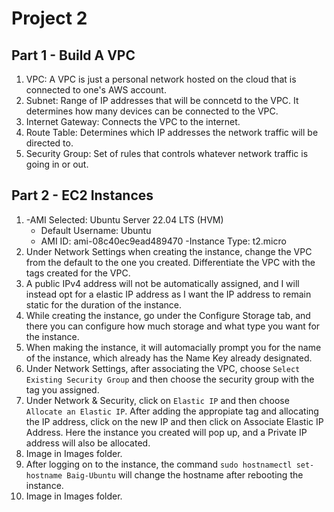 # Project 2

## Part 1 - Build A VPC

1) VPC: A VPC is just a personal network hosted on the cloud that is connected to one's AWS account.
2) Subnet: Range of IP addresses that will be conncetd to the VPC. It determines how many devices can be connected to the VPC.
3) Internet Gateway: Connects the VPC to the internet.
4) Route Table: Determines which IP addresses the network traffic will be directed to. 
5) Security Group: Set of rules that controls whatever network traffic is going in or out.

## Part 2 - EC2 Instances

1) -AMI Selected: Ubuntu Server 22.04 LTS (HVM)
	- Default Username: Ubuntu
	- AMI ID: ami-08c40ec9ead489470
   -Instance Type: t2.micro
2) Under Network Settings when creating the instance, change the VPC from the default to the one you created. Differentiate the VPC with the tags created for the VPC.
3) A public IPv4 address will not be automatically assigned, and I will instead opt for a elastic IP address as I want the IP address to remain static for the duration of the instance. 
4) While creating the instance, go under the Configure Storage tab, and there you can configure how much storage and what type you want for the instance. 
5) When making the instance, it will automacially prompt you for the name of the instance, which already has the Name Key already designated.
6) Under Network Settings, after associating the VPC, choose `Select Existing Security Group` and then choose the security group with the tag you assigned. 
7) Under Network & Security, click on `Elastic IP` and then choose `Allocate an Elastic IP`. After adding the appropiate tag and allocating the IP address, click on the new IP and then click on Associate Elastic IP Address. Here the instance you created will pop up, and a Private IP address will also be allocated.   
8) Image in Images folder.
9) After logging on to the instance, the command `sudo hostnamectl set-hostname Baig-Ubuntu` will change the hostname after rebooting the instance. 
10) Image in Images folder.
